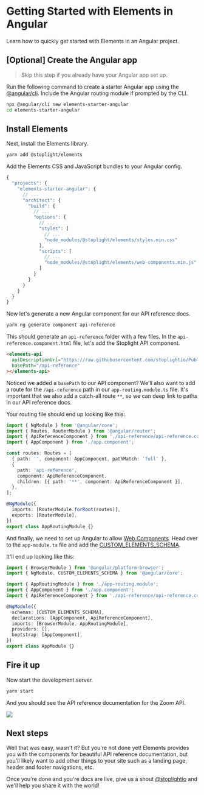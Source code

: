 # Getting Started with Elements in Angular

Learn how to quickly get started with Elements in an Angular project.

## [Optional] Create the Angular app

> Skip this step if you already have your Angular app set up.

Run the following command to create a starter Angular app using the [@angular/cli](http://npmjs.com/package/@angular/cli).
Include the Angular routing module if prompted by the CLI.

```bash
npx @angular/cli new elements-starter-angular
cd elements-starter-angular
```

## Install Elements

Next, install the Elements library.

```bash
yarn add @stoplight/elements
```

Add the Elements CSS and JavaScript bundles to your Angular config.

<!-- title: angular.json -->
```jsx
{
  "projects": {
    "elements-starter-angular": {
      // ...
      "architect": {
        "build": {
          // ...
          "options": {
            // ...
            "styles": [
              // ...
              "node_modules/@stoplight/elements/styles.min.css"
            ],
            "scripts": [
              // ...
              "node_modules/@stoplight/elements/web-components.min.js"
            ]
          }
        }
      }
    }
  }
}
```

Now let's generate a new Angular component for our API reference docs.

```bash
yarn ng generate component api-reference
```

This should generate an `api-reference` folder with a few files. In the `api-reference.component.html` file, let's add the Stoplight API component.

<!--
title: api-reference.component.html
-->
```html
<elements-api
  apiDescriptionUrl="https://raw.githubusercontent.com/stoplightio/Public-APIs/master/reference/zoom/openapi.yaml"
  basePath="/api-reference"
></elements-api>
```

Noticed we added a `basePath` to our API component? We'll also want to add a route for the `/api-reference` path in our `app-routing.module.ts` file. It's important that we also add a catch-all route `**`, so we can deep link to paths in our API reference docs.

Your routing file should end up looking like this:

<!--
title: app-routing.module.ts
-->
```ts
import { NgModule } from '@angular/core';
import { Routes, RouterModule } from '@angular/router';
import { ApiReferenceComponent } from './api-reference/api-reference.component';
import { AppComponent } from './app.component';

const routes: Routes = [
  { path: '', component: AppComponent, pathMatch: 'full' },
  {
    path: 'api-reference',
    component: ApiReferenceComponent,
    children: [{ path: '**', component: ApiReferenceComponent }],
  },
];

@NgModule({
  imports: [RouterModule.forRoot(routes)],
  exports: [RouterModule],
})
export class AppRoutingModule {}
```


And finally, we need to set up Angular to allow [Web Components](https://developer.mozilla.org/en-US/docs/Web/Web_Components). Head over to the `app-module.ts` file and add the [CUSTOM_ELEMENTS_SCHEMA](https://angular.io/api/core/CUSTOM_ELEMENTS_SCHEMA).

It'll end up looking like this:

<!--
title: app-module.ts
-->
```ts
import { BrowserModule } from '@angular/platform-browser';
import { NgModule, CUSTOM_ELEMENTS_SCHEMA } from '@angular/core';

import { AppRoutingModule } from './app-routing.module';
import { AppComponent } from './app.component';
import { ApiReferenceComponent } from './api-reference/api-reference.component';

@NgModule({
  schemas: [CUSTOM_ELEMENTS_SCHEMA],
  declarations: [AppComponent, ApiReferenceComponent],
  imports: [BrowserModule, AppRoutingModule],
  providers: [],
  bootstrap: [AppComponent],
})
export class AppModule {}
```

## Fire it up

Now start the development server.

```bash
yarn start
```

And you should see the API reference documentation for the Zoom API.

![](https://cdn.stoplight.io/elements/elements-starter-react-zoom-api-reference-docs.png)


## Next steps

Well that was easy, wasn't it? But you're not done yet! Elements provides you with the components for beautiful API reference documentation, but you'll likely want to add other things to your site such as a landing page, header and footer navigations, etc.

Once you're done and you're docs are live, give us a shout [@stoplightio](https://twitter.com/stoplightio) and we'll help you share it with the world!
